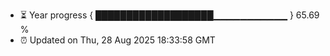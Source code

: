 - ⏳ Year progress { ███████████████████▁▁▁▁▁▁▁▁▁▁▁ } 65.69 %
- ⏰ Updated on Thu, 28 Aug 2025 18:33:58 GMT

